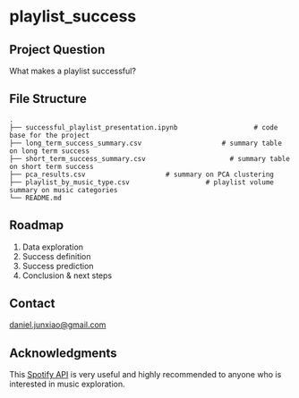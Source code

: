 # playlist_success
## Project Question
What makes a playlist successful?

## File Structure 
```
.
├── successful_playlist_presentation.ipynb                   # code base for the project 
├── long_term_success_summary.csv                    # summary table on long term success
├── short_term_success_summary.csv                     # summary table on short term success
├── pca_results.csv                    # summary on PCA clustering 
├── playlist_by_music_type.csv                   # playlist volume summary on music categories
└── README.md
```
## Roadmap
1. Data exploration 
2. Success definition 
3. Success prediction
4. Conclusion & next steps

## Contact
daniel.junxiao@gmail.com

## Acknowledgments
This [Spotify API](https://spotipy.readthedocs.io/en/2.18.0/) is very useful and highly recommended to anyone who is interested in music exploration. 
